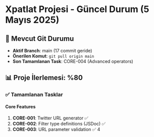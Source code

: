 # Xpatlat Projesi - Güncel Durum (5 Mayıs 2025)

## 🔄 Mevcut Git Durumu

- **Aktif Branch**: main (17 commit geride)
- **Önerilen Komut**: `git pull origin main`
- **Son Tamamlanan Task**: CORE-004 (Advanced operators)

## 📊 Proje İlerlemesi: %80

### ✅ Tamamlanan Tasklar

#### Core Features
1. **CORE-001**: Twitter URL generator ✅
2. **CORE-002**: Filter type definitions (JSDoc) ✅
3. **CORE-003**: URL parameter validation ✅
4